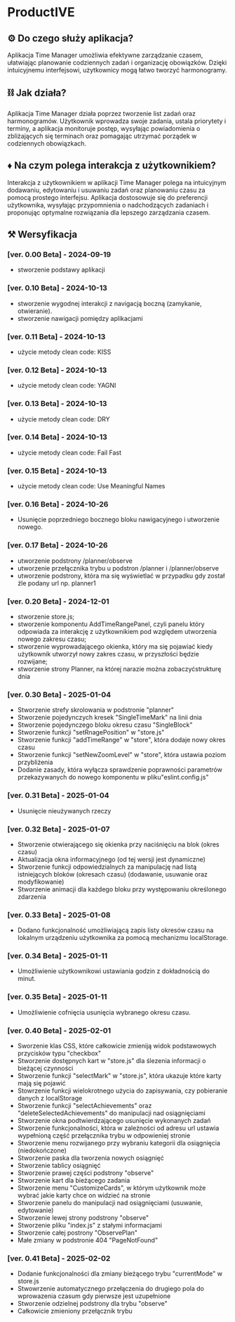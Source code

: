 # ProductIVE

## ⚙ Do czego służy aplikacja?

Aplikacja Time Manager umożliwia efektywne zarządzanie czasem, ułatwiając planowanie codziennych zadań i organizację obowiązków. Dzięki intuicyjnemu interfejsowi, użytkownicy mogą łatwo tworzyć harmonogramy.

## ⛓ Jak działa?

Aplikacja Time Manager działa poprzez tworzenie list zadań oraz harmonogramów. Użytkownik wprowadza swoje zadania, ustala priorytety i terminy, a aplikacja monitoruje postęp, wysyłając powiadomienia o zbliżających się terminach oraz pomagając utrzymać porządek w codziennych obowiązkach.

## ♦ Na czym polega interakcja z użytkownikiem?

Interakcja z użytkownikiem w aplikacji Time Manager polega na intuicyjnym dodawaniu, edytowaniu i usuwaniu zadań oraz planowaniu czasu za pomocą prostego interfejsu. Aplikacja dostosowuje się do preferencji użytkownika, wysyłając przypomnienia o nadchodzących zadaniach i proponując optymalne rozwiązania dla lepszego zarządzania czasem.

## ⚒ Wersyfikacja

### **[ver. 0.00 Beta] - 2024-09-19**

-   stworzenie podstawy aplikacji

### **[ver. 0.10 Beta] - 2024-10-13**

-   stworzenie wygodnej interakcji z navigacją boczną (zamykanie, otwieranie).
-   stworzenie nawigacji pomiędzy aplikacjami

### **[ver. 0.11 Beta] - 2024-10-13**

-   użycie metody clean code: KISS

### **[ver. 0.12 Beta] - 2024-10-13**

-   użycie metody clean code: YAGNI

### **[ver. 0.13 Beta] - 2024-10-13**

-   użycie metody clean code: DRY

### **[ver. 0.14 Beta] - 2024-10-13**

-   użycie metody clean code: Fail Fast

### **[ver. 0.15 Beta] - 2024-10-13**

-   użycie metody clean code: Use Meaningful Names

### **[ver. 0.16 Beta] - 2024-10-26**

-   Usunięcie poprzedniego bocznego bloku nawigacyjnego i utworzenie nowego.

### **[ver. 0.17 Beta] - 2024-10-26**

-   utworzenie podstrony /planner/observe
-   utworzenie przełącznika trybu u podstron /planner i /planner/observe
-   utworzenie podstrony, która ma się wyświetlać w przypadku gdy został źle podany url np. planner1

### **[ver. 0.20 Beta] - 2024-12-01**

-   stworzenie store.js;
-   stworzenie komponentu AddTimeRangePanel, czyli panelu który odpowiada za interakcję z użytkownikiem pod względem utworzenia nowego zakresu czasu;
-   stworzenie wyprowadającego okienka, który ma się pojawiać kiedy użytkownik utworzył nowy zakres czasu, w przyszłości będzie rozwijane;
-   stworzenie strony Planner, na której narazie można zobaczyćstrukturę dnia

### **[ver. 0.30 Beta] - 2025-01-04**

-   Stworzenie strefy skrolowania w podstronie "planner"
-   Stworzenie pojedynczych kresek "SingleTimeMark" na linii dnia
-   Stworzenie pojedynczego bloku okresu czasu "SingleBlock"
-   Stworzenie funkcji "setRnagePosition" w "store.js"
-   Stworzenie funkcji "addTimeRange" w "store", która dodaje nowy okres czasu
-   Stworzenie funkcji "setNewZoomLevel" w "store", która ustawia poziom przybliżenia
-   Dodanie zasady, która wyłącza sprawdzenie poprawności parametrów przekazywanych do nowego komponentu w pliku"eslint.config.js"

### **[ver. 0.31 Beta] - 2025-01-04**

-   Usunięcie nieużywanych rzeczy

### **[ver. 0.32 Beta] - 2025-01-07**

-   Stworzenie otwierającego się okienka przy naciśnięciu na blok (okres czasu)
-   Aktualizacja okna informacyjnego (od tej wersji jest dynamiczne)
-   Stworzenie funkcji odpowiedzialnych za manipulację nad listą istniejących bloków (okresach czasu) (dodawanie, usuwanie oraz modyfikowanie)
-   Stworzenie animacji dla każdego bloku przy występowaniu określonego zdarzenia

### **[ver. 0.33 Beta] - 2025-01-08**

-   Dodano funkcjonalność umożliwiającą zapis listy okresów czasu na lokalnym urządzeniu użytkownika za pomocą mechanizmu localStorage.

### **[ver. 0.34 Beta] - 2025-01-11**

-   Umożliwienie użytkownikowi ustawiania godzin z dokładnością do minut.

### **[ver. 0.35 Beta] - 2025-01-11**

-   Umożliwienie cofnięcia usunięcia wybranego okresu czasu.

### **[ver. 0.40 Beta] - 2025-02-01**

-   Sworzenie klas CSS, które całkowicie zmieniją widok podstawowych przycisków typu "checkbox"
-   Stworzenie dostępnych kart w "store.js" dla ślezenia informacji o bieżącej czynności
-   Stworzenie funkcji "selectMark" w "store.js", która ukazuje które karty mają się pojawić
-   Stowrzenie funkcji wielokrotnego użycia do zapisywania, czy pobieranie danych z localStorage
-   Stworzenie funkcji "selectAchievements" oraz "deleteSelectedAchievements" do manipulacji nad osiągnięciami
-   Stworzenie okna podtwierdzającego usunięcie wykonanych zadań
-   Stworzenie funkcjonalności, która w zależności od adresu url ustawia wypełnioną część przełącznika trybu w odpowieniej stronie
-   Stworzenie menu rozwijanego przy wybraniu kategorii dla osiągnięcia (niedokończone)
-   Stworzenie paska dla tworzenia nowych osiągnięć
-   Stworzenie tablicy osiągnięć
-   Stworzenie prawej części podstrony "observe"
-   Stworzenie kart dla bieżącego zadania
-   Stworzenie menu "CustomizeCards", w którym użytkownik może wybrać jakie karty chce on widzieć na stronie
-   Stworzenie panelu do manipulacji nad osiągnięciami (usuwanie, edytowanie)
-   Stworzenie lewej strony podstrony "observe"
-   Stworzenie pliku "index.js" z stałymi informacjami
-   Stworzenie całej postrony "ObservePlan"
-   Małe zmiany w podstronie 404 "PageNotFound"

### **[ver. 0.41 Beta] - 2025-02-02**

-   Dodanie funkcjonalności dla zmiany bieżącego trybu "currentMode" w store.js
-   Stwowrzenie automatycznego przełączenia do drugiego pola do wprowazenia czasum gdy pierwsze jest uzupełnione
-   Stworzenie odzielnej podstrony dla trybu "observe"
-   Całkowicie zmieniony przełącznik trybu
